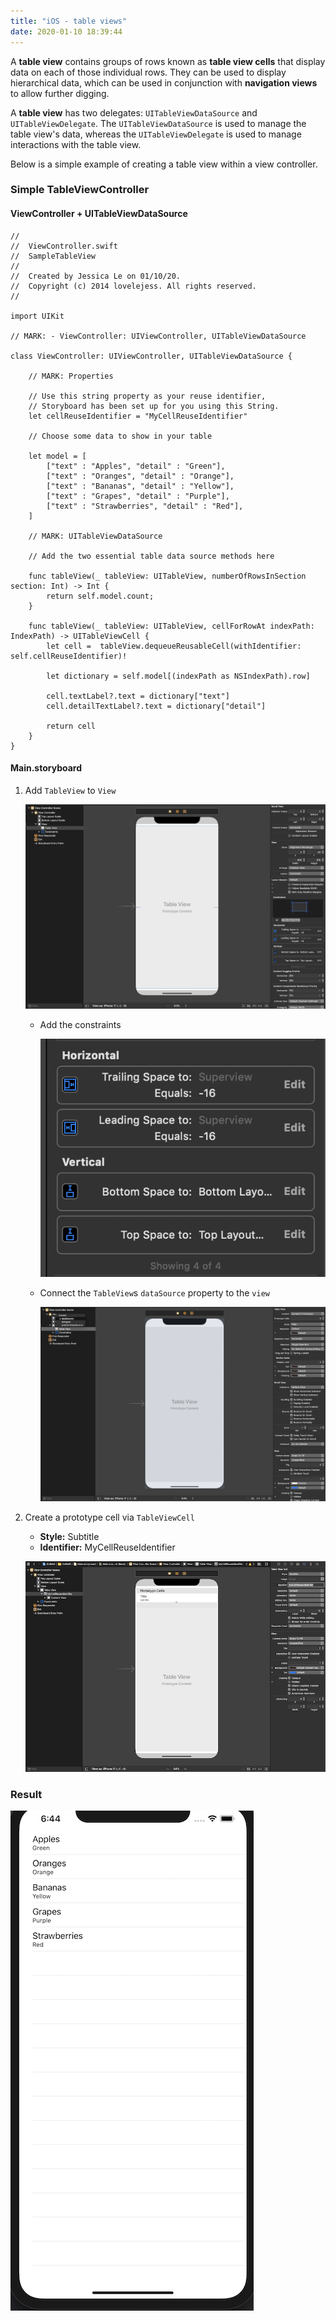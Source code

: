 ```yaml
---
title: "iOS - table views"
date: 2020-01-10 18:39:44
---
```


A **table view** contains groups of rows known as **table view cells** that display data on each of those individual rows. They can be used to display hierarchical data, which can be used in conjunction with **navigation views** to allow further digging.

A **table view** has two delegates: `UITableViewDataSource` and  `UITableViewDelegate`. The `UITableViewDataSource` is used to manage the table view's data, whereas the `UITableViewDelegate` is used to manage interactions with the table view.

Below is a simple example of creating a table view within a view controller.

### Simple TableViewController

#### ViewController + UITableViewDataSource
    //
    //  ViewController.swift
    //  SampleTableView
    //
    //  Created by Jessica Le on 01/10/20.
    //  Copyright (c) 2014 lovelejess. All rights reserved.
    //

    import UIKit

    // MARK: - ViewController: UIViewController, UITableViewDataSource

    class ViewController: UIViewController, UITableViewDataSource {
        
        // MARK: Properties
        
        // Use this string property as your reuse identifier, 
        // Storyboard has been set up for you using this String.
        let cellReuseIdentifier = "MyCellReuseIdentifier"
        
        // Choose some data to show in your table
        
        let model = [
            ["text" : "Apples", "detail" : "Green"],
            ["text" : "Oranges", "detail" : "Orange"],
            ["text" : "Bananas", "detail" : "Yellow"],
            ["text" : "Grapes", "detail" : "Purple"],
            ["text" : "Strawberries", "detail" : "Red"],
        ]
        
        // MARK: UITableViewDataSource
        
        // Add the two essential table data source methods here
        
        func tableView(_ tableView: UITableView, numberOfRowsInSection section: Int) -> Int {
            return self.model.count;
        }
        
        func tableView(_ tableView: UITableView, cellForRowAt indexPath: IndexPath) -> UITableViewCell {
            let cell =  tableView.dequeueReusableCell(withIdentifier: self.cellReuseIdentifier)!
            
            let dictionary = self.model[(indexPath as NSIndexPath).row]
            
            cell.textLabel?.text = dictionary["text"]
            cell.detailTextLabel?.text = dictionary["detail"]
            
            return cell
        }
    }

#### Main.storyboard

1. Add `TableView` to `View`

    ![tableview-constraints](../images/tableview-constraints.png)  

    * Add the constraints

        ![tableview-constraints-specific](../images/tableview-constraints-specific.png)

    * Connect the `TableView`s `dataSource` property to the `view` 

        ![tableview-datasource](../images/tableview-datasource.png)

1. Create a prototype cell via `TableViewCell`
    * **Style:** Subtitle
    * **Identifier:** MyCellReuseIdentifier

    ![tableview-reuseidentifier](../images/tableview-reuseidentifier.png)     

### Result

![tableview-simple-table-view](../images/tableview-simple-table-view.png)  